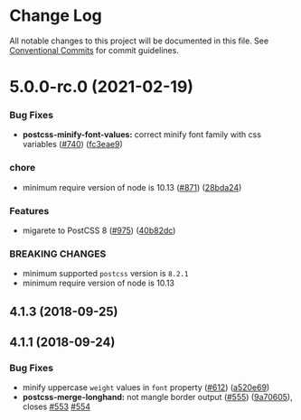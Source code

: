 # Change Log

All notable changes to this project will be documented in this file.
See [Conventional Commits](https://conventionalcommits.org) for commit guidelines.

# 5.0.0-rc.0 (2021-02-19)


### Bug Fixes

* **postcss-minify-font-values:** correct minify font family with css variables ([#740](https://github.com/cssnano/cssnano/issues/740)) ([fc3eae9](https://github.com/cssnano/cssnano/commit/fc3eae9417974ad0ea38fa055668a2f52493b2ec))


### chore

* minimum require version of node is 10.13 ([#871](https://github.com/cssnano/cssnano/issues/871)) ([28bda24](https://github.com/cssnano/cssnano/commit/28bda243e32ce3ba89b3c358a5f78727b3732f11))


### Features

* migarete to PostCSS 8 ([#975](https://github.com/cssnano/cssnano/issues/975)) ([40b82dc](https://github.com/cssnano/cssnano/commit/40b82dca7f53ac02cd4fe62846dec79b898ccb49))


### BREAKING CHANGES

* minimum supported `postcss` version is `8.2.1`
* minimum require version of node is 10.13



## 4.1.3 (2018-09-25)



## 4.1.1 (2018-09-24)


### Bug Fixes

* minify uppercase `weight` values in `font` property ([#612](https://github.com/cssnano/cssnano/issues/612)) ([a520e69](https://github.com/cssnano/cssnano/commit/a520e6906e7fa17951a64769f030ed7b6f44c38a))
* **postcss-merge-longhand:** not mangle border output ([#555](https://github.com/cssnano/cssnano/issues/555)) ([9a70605](https://github.com/cssnano/cssnano/commit/9a706050b621e7795a9bf74eb7110b5c81804ffe)), closes [#553](https://github.com/cssnano/cssnano/issues/553) [#554](https://github.com/cssnano/cssnano/issues/554)

